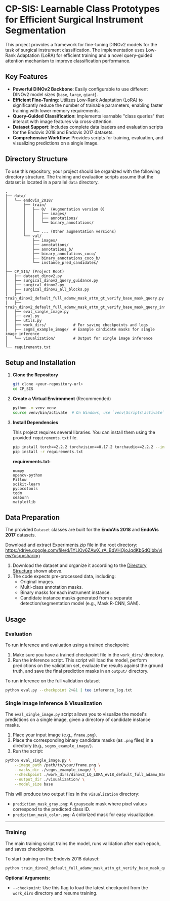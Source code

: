 # CP-SIS: Learnable Class Prototypes for Efficient Surgical Instrument Segmentation

This project provides a framework for fine-tuning DINOv2 models for the task of surgical instrument classification. 
The implementation uses Low-Rank Adaptation (LoRA) for efficient training and a novel query-guided attention mechanism to improve classification performance.

## Key Features

  * **Powerful DINOv2 Backbone**: Easily configurable to use different DINOv2 model sizes (`base`, `large`, `giant`).
  * **Efficient Fine-Tuning**: Utilizes Low-Rank Adaptation (LoRA) to significantly reduce the number of trainable parameters, enabling faster training with lower memory requirements.
  * **Query-Guided Classification**: Implements learnable "class queries" that interact with image features via cross-attention.
  * **Dataset Support**: Includes complete data loaders and evaluation scripts for the Endovis 2018 and Endovis 2017 datasets.
  * **Comprehensive Workflow**: Provides scripts for training, evaluation, and visualizing predictions on a single image.

## Directory Structure

To use this repository, your project should be organized with the following directory structure. The training and evaluation scripts assume that the dataset is located in a parallel `data` directory.

```
.
├── data/
│   └── endovis_2018/
│       ├── train/
│       │   ├── 0/  (Augmentation version 0)
│       │   │   ├── images/
│       │   │   ├── annotations/
│       │   │   └── binary_annotations/
│       │   │  
│       │   └── ... (Other augmentation versions)
│       └── val/
│           ├── images/
│           ├── annotations/
│           ├── annotations_b/
│           ├── binary_annotations_coco/
│           ├── binary_annotations_coco_b/
│           └── instance_pred_candidates/
│
├── CP_SIS/ (Project Root)
│   ├── dataset_dinov2.py
│   ├── surgical_dinov2_query_guidance.py
│   ├── surgical_dinov2.py
│   ├── surgical_dinov2_all_blocks.py
│   ├── train_dinov2_default_full_adamw_mask_attn_gt_verify_base_mask_query.py
│   ├── train_dinov2_default_full_adamw_mask_attn_gt_verify_base_mask_query_inference.py
│   ├── eval_single_image.py
│   ├── eval.py
│   ├── utils.py
│   ├── work_dirs/            # For saving checkpoints and logs
│   ├── segms_example_image/  # Example candidate masks for single image inference
│   └── visualization/        # Output for single image inference
│
└── requirements.txt
```

## Setup and Installation

1.  **Clone the Repository**

    ```bash
    git clone <your-repository-url>
    cd CP_SIS
    ```

2.  **Create a Virtual Environment** (Recommended)

    ```bash
    python -m venv venv
    source venv/bin/activate  # On Windows, use `venv\Scripts\activate`
    ```

3.  **Install Dependencies**

    This project requires several libraries. You can install them using the provided `requirements.txt` file.

    ```bash
    pip install torch==2.2.2 torchvision==0.17.2 torchaudio==2.2.2 --index-url https://download.pytorch.org/whl/cu118
    pip install -r requirements.txt
    ```

    **requirements.txt:**

    ```
    numpy
    opencv-python
    Pillow
    scikit-learn
    pycocotools
    tqdm
    seaborn
    matplotlib
    ```


## Data Preparation

The provided `Dataset` classes are built for the **EndoVis 2018** and **EndoVis 2017** datasets.

Download and extract Experiments.zip file in the root directory: https://drive.google.com/file/d/1YLiOv6ZAwX_rA_BdVHOjoJqdKbSdQIbb/view?usp=sharing

1.  Download the dataset and organize it according to the [Directory Structure](https://www.google.com/search?q=%23directory-structure) shown above.
2.  The code expects pre-processed data, including:
      * Original images.
      * Multi-class annotation masks.
      * Binary masks for each instrument instance.
      * Candidate instance masks generated from a separate detection/segmentation model (e.g., Mask R-CNN, SAM).

## Usage


### Evaluation

To run inference and evaluation using a trained checkpoint:

1.  Make sure you have a trained checkpoint file in the `work_dirs/` directory.
2.  Run the inference script. This script will load the model, perform predictions on the validation set, evaluate the results against the ground truth, and save the final prediction masks in an `output/` directory.

<!-- end list -->

To run inference on the full validation dataset 
```bash
python eval.py --checkpoint 2>&1 | tee inference_log.txt
```

### Single Image Inference & Visualization

The `eval_single_image.py` script allows you to visualize the model's predictions on a single image, given a directory of candidate instance masks.

1.  Place your input image (e.g., `frame.png`).
2.  Place the corresponding binary candidate masks (as `.png` files) in a directory (e.g., `segms_example_image/`).
3.  Run the script:

<!-- end list -->

```bash
python eval_single_image.py \
    --image_path /path/to/your/frame.png \
    --masks_dir ./segms_example_image/ \
    --checkpoint ./work_dirs/dinov2_LQ_LORA_ev18_default_full_adamw_Base/checkpoint_epoch_19.pth \
    --output_dir ./visualization/ \
    --model_size base
```

This will produce two output files in the `visualization` directory:

  * `prediction_mask_gray.png`: A grayscale mask where pixel values correspond to the predicted class ID.
  * `prediction_mask_color.png`: A colorized mask for easy visualization.

-----


### Training

The main training script trains the model, runs validation after each epoch, and saves checkpoints.

To start training on the Endovis 2018 dataset:

```bash
python train_dinov2_default_full_adamw_mask_attn_gt_verify_base_mask_query.py --dataset endovis_2018
```

**Optional Arguments:**

  * `--checkpoint`: Use this flag to load the latest checkpoint from the `work_dirs` directory and resume training.
